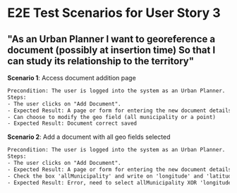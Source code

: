 # E2E Test Scenarios for User Story 3

## "As an **Urban Planner** I want to georeference a document (possibly at insertion time) So that I can study its relationship to the territory"

**Scenario 1**: Access document addition page

````txt
Precondition: The user is logged into the system as an Urban Planner.
Steps:
- The user clicks on "Add Document".
- Expected Result: A page or form for entering the new document details is displayed.
- Can choose to modify the geo field (all municipality or a point)
- Expected Result: Document correct saved
````

**Scenario 2**: Add a document with all geo fields selected

````txt
Precondition: The user is logged into the system as an Urban Planner.
Steps:
- The user clicks on "Add Document".
- Expected Result: A page or form for entering the new document details is displayed.
- Check the box 'allMunicipality' and write on 'longitude' and 'latitude'
- Expected Result: Error, need to select allMunicipality XOR 'longitude, latitude'
````